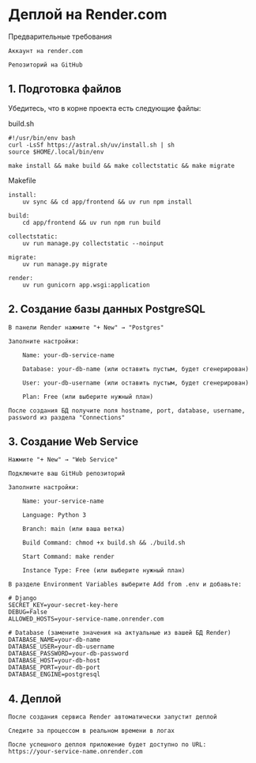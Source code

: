 # Деплой на Render.com
Предварительные требования

    Аккаунт на render.com

    Репозиторий на GitHub

## 1. Подготовка файлов

Убедитесь, что в корне проекта есть следующие файлы:

build.sh

```
#!/usr/bin/env bash
curl -LsSf https://astral.sh/uv/install.sh | sh
source $HOME/.local/bin/env

make install && make build && make collectstatic && make migrate
```
Makefile
```
install:
    uv sync && cd app/frontend && uv run npm install

build:
    cd app/frontend && uv run npm run build

collectstatic:
    uv run manage.py collectstatic --noinput

migrate:
    uv run manage.py migrate

render:
    uv run gunicorn app.wsgi:application
```
## 2. Создание базы данных PostgreSQL

    В панели Render нажмите "+ New" → "Postgres"

    Заполните настройки:

        Name: your-db-service-name

        Database: your-db-name (или оставить пустым, будет сгенерирован)

        User: your-db-username (или оставить пустым, будет сгенерирован)

        Plan: Free (или выберите нужный план)

    После создания БД получите поля hostname, port, database, username, password из раздела "Connections"

## 3. Создание Web Service

    Нажмите "+ New" → "Web Service"

    Подключите ваш GitHub репозиторий

    Заполните настройки:

        Name: your-service-name

        Language: Python 3

        Branch: main (или ваша ветка)

        Build Command: chmod +x build.sh && ./build.sh

        Start Command: make render

        Instance Type: Free (или выберите нужный план)

    В разделе Environment Variables выберите Add from .env и добавьте:
```
# Django
SECRET_KEY=your-secret-key-here
DEBUG=False
ALLOWED_HOSTS=your-service-name.onrender.com

# Database (замените значения на актуальные из вашей БД Render)
DATABASE_NAME=your-db-name
DATABASE_USER=your-db-username
DATABASE_PASSWORD=your-db-password
DATABASE_HOST=your-db-host
DATABASE_PORT=your-db-port
DATABASE_ENGINE=postgresql
```
## 4. Деплой

    После создания сервиса Render автоматически запустит деплой

    Следите за процессом в реальном времени в логах

    После успешного деплоя приложение будет доступно по URL:
    https://your-service-name.onrender.com
